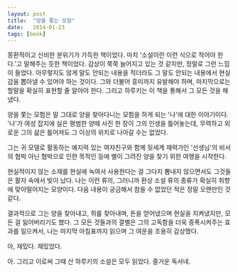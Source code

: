 ```yaml
---
layout: post
title:  "양을 쫓는 모험"
date:   2014-01-23
tags: [book]
---
```


몽환적이고 신비한 분위기가 가득한 책이었다. 마치 '소설이란 이런 식으로 적어야 한다.'고 말해주는 듯한 책이었다. 감상이 쭉쭉 늘어지고 있는 것 같지만, 정말로 그런 느낌이 들었다. 아무렇지도 않게 말도 안되는 내용을 적더라도 그 말도 안되는 내용에서 현실감을 뽑아낼 수 있어야 하는 것이다. 그와 더불어 흥미까지 유발해야 하며, 마지막으로는 할말을 확실히 표현할 줄 알아야 한다. 그리고 하루키는 이 책을 통해서 그 모든 것을 해냈다. 

  양을 쫓는 모험은 말 그대로 양을 찾아다니는 모험을 하게 되는 '나'에 대한 이야기이다. '나'가 여성 잡지에 실은 평범한 양떼 사진 한 장이 그의 인생을 틀어놓는데, 무력하고 외로운 그의 삶은 틀어져도 그 이상의 위치로 나아갈 수는 없었다. 

  그는 귀 모델로 활동하는 예지력 있는 여자친구와 함께 뒷세계 재력가인 '선생님'의 비서의 협박 아닌 협박으로 인한 목적인 등에 별이 그려진 양을 찾기 위한 여행을 시작한다. 

  현실적이지 않는 소재를 현실에 녹여서 사용한다는 걸 그다지 뽐내지 않으면서도 그것들은 활자 속에서 빛이 났다. 나는 이런 류의, 그러니까 환상 소설 류의 종류가 확실히 취향에 맞아떨어지는 모양이다. 다음 내용이 궁금해서 참을 수 없었던 적은 정말 오랜만인 것 같다. 

  결과적으로 그는 양을 찾아내고, 쥐를 찾아내며, 돈을 얻어냈으며 현실을 지켜냈지만, 모든 걸 잃어버리기도 했다. 그 모든 것들과의 결별은 그의 고독함을 더욱 증폭시켜주는 효과를 일으켜서, 나는 마지막 마침표까지 읽으며 그 여운을 조용히 감상했다. 

  아, 재밌다. 재밌었다. 

  아. 그리고 이로써 그때 산 하루키의 소설은 모두 읽었다. 즐거운 독서네.